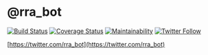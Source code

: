 # @rra_bot

[![Build Status](https://travis-ci.org/sapphiredev/rra_bot.svg?branch=master)](https://travis-ci.org/sapphiredev/rra_bot)
[![Coverage Status](https://coveralls.io/repos/github/sapphiredev/rra_bot/badge.svg?branch=master)](https://coveralls.io/github/sapphiredev/rra_bot?branch=master)
[![Maintainability](https://api.codeclimate.com/v1/badges/df9c839b1fab42ded201/maintainability)](https://codeclimate.com/github/sapphiredev/rra_bot/maintainability)
[![Twitter Follow](https://img.shields.io/twitter/follow/rra_bot.svg?style=social&label=Follow)](https://twitter.com/rra_bot)

[https://twitter.com/rra_bot](https://twitter.com/rra_bot)
